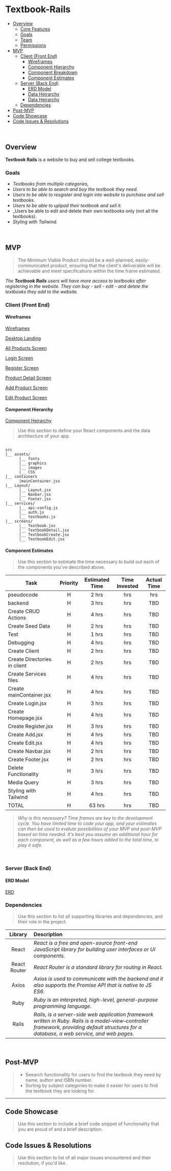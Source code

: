 
# Textbook-Rails <!-- omit in toc -->

- [Overview](#Overview)
  - [Core Features](#Core-Features)
  - [Goals](#Goals)
  - [Team](#Team)
  - [Permissions](#Permissions)
- [MVP](#MVP)
  - [Client (Front End)](#Client-Front-End)
    - [Wireframes](#Wireframes)
    - [Component Hierarchy](#Component-Hierarchy)
    - [Component Breakdown](#Component-Breakdown)
    - [Component Estimates](#Component-Estimates)
  - [Server (Back End)](#Server-Back-End)
    - [ERD Model](#ERD-Model)
    - [Data Heirarchy](#Data-Heirarchy)
    - [Data Heirarchy](#Data-Heirarchy-1)
  - [Dependencies](#Dependencies)
- [Post-MVP](#Post-MVP)
- [Code Showcase](#Code-Showcase)
- [Code Issues & Resolutions](#Code-Issues--Resolutions)

<br>

## Overview

**Textbook Rails** is a website to buy and sell college textbooks.

### Goals

- _Textbooks from multiple categories,_
- _Users to be able to search and buy the textbook they need._
- _Users to be able to resgister and login into website to purchase and sell textbooks._
- _Users to be able to uplpad their textbook and sell it._
- _Users be able to edit and delete their own textbooks only (not all the textbooks).
- _Styling with Tailwind._
<br>

## MVP

> The Minimum Viable Product should be a well-planned, easily-communicated product, ensuring that the client's deliverable will be achievable and meet specifications within the time frame estimated.

_The **Textbook Rails** users will have more access to textbooks after registering in the website. They can buy - sell - edit - and delete the textbooks they add to the website._

### Client (Front End)

#### Wireframes

[Wireframes](https://www.figma.com/file/XwUn8oMvn8DORbVd1blfKH/Textbook-Rails?node-id=0%3A1)

[Desktop Landing](https://drive.google.com/file/d/1WshccCQPWImOXXN4gVxe7IgEwqdIATPd/view?usp=sharing)

[All Products Screen](https://drive.google.com/file/d/1sDrgGKZMFDyK8fPrgg24g-uS5MWGKVhD/view?usp=sharing)

[Login Screen](https://drive.google.com/file/d/1VLvQBoSbxzn2t8EL-P0GZ5JjifDfA6r7/view?usp=sharing)

[Register Screen](https://drive.google.com/file/d/14i9VXOMmGsysRIzJ0Nis8x5gOohrBjst/view?usp=sharing)

[Product Detail Screen](https://drive.google.com/file/d/18x_qTaTnIt_jbkhDkROyWDOP8nASp5uL/view?usp=sharing)

[Add Product Screen](https://drive.google.com/file/d/12t6UcKSTeDqT3usE8JtNeSqDH7fmMLGW/view?usp=sharing)

[Edit Product Screen](https://drive.google.com/file/d/1cMEzY06EW92NbiG0m2UzcShjT6-j6jXr/view?usp=sharing)



#### Component Hierarchy
[Component Heirarchy](https://whimsical.com/textbook-rails-XaJz9qfDFvYVagEEF3LJgw)

> Use this section to define your React components and the data architecture of your app.

``` structure

src
|__ assets/
      |__ fonts
      |__ graphics
      |__ images
      |__ CSS
|__ containers
      |mainContainer.jsx
|__ Layout/
      |__ Layout.jsx
      |__ Navbar.jsx
      |__ Footer.jsx
|__ services/
      |__ api-config.js
      |__ auth.js
      |__ textbooks.js
|__ screens/
      |__ Textbook.jsx
      |__ TextbookDetail.jsx
      |__ TextbookCreate.jsx
      |__ TextbookEdit.jsx

```

#### Component Estimates

> Use this section to estimate the time necessary to build out each of the components you've described above.

| Task                | Priority | Estimated Time | Time Invested | Actual Time |
| ------------------- | :------: | :------------: | :-----------: | :---------: |
| pseudocode   |    H     |     2 hrs      |      hrs     |     hrs    |
| backend |    H     |     3 hrs      |       hrs     |     TBD     |
| Create CRUD Actions |    H     |     4 hrs      |       hrs     |     TBD     |
| Create Seed Data |    H     |     2 hrs      |       hrs     |     TBD     |
| Test|    H     |     1 hrs      |       hrs     |     TBD     |
| Debugging  |    H     |     4 hrs      |       hrs     |     TBD     |
| Create Client |    H     |     2 hrs      |       hrs     |     TBD     |
| Create Directories in client |    H     |     2 hrs      |       hrs     |     TBD     |
| Create Services files |    H     |     4 hrs      |       hrs     |     TBD     |
| Create mainContainer.jsx |    H     |     4 hrs      |       hrs     |     TBD     |
| Create Login.jsx|    H     |     3 hrs      |       hrs     |     TBD     |
| Create Homepage.jsx |    H     |     4 hrs      |       hrs     |     TBD     |
| Create Register.jsx |    H     |     3 hrs      |       hrs     |     TBD     |
| Create Add.jsx|    H     |     4 hrs      |       hrs     |     TBD     |
| Create Edit.jsx |    H     |     4 hrs      |       hrs     |     TBD     |
| Create Navbar.jsx |    H     |     2 hrs      |       hrs     |     TBD     |
| Create Footer.jsx |    H     |     2 hrs      |       hrs     |     TBD     |
| Delete Functionality  |    H     |     3 hrs      |       hrs     |     TBD     |
| Media Query |    H     |     3 hrs      |       hrs     |     TBD     |
| Styling with Tailwind |    H     |     4 hrs      |       hrs     |     TBD     |
| TOTAL               |       H   |     63 hrs      |      hrs     |     TBD     |


> _Why is this necessary? Time frames are key to the development cycle. You have limited time to code your app, and your estimates can then be used to evalute possibilities of your MVP and post-MVP based on time needed. It's best you assume an additional hour for each component, as well as a few hours added to the total time, to play it safe._

<br>

### Server (Back End)

#### ERD Model

[ERD](https://drive.google.com/file/d/1yeUTebT-7Q0waPfu_PqFbf5cFvSszy5m/view?usp=sharing)


### Dependencies

> Use this section to list all supporting libraries and dependencies, and their role in the project.

|     Library      | Description                                |
| :--------------: | :----------------------------------------- |
|      React       | _React is a free and open-source front-end JavaScript library for building user interfaces or UI components._ |
|   React Router   | _React Router is a standard library for routing in React._ |
|     Axios        | _Axios is used to communicate with the backend and it also supports the Promise API that is native to JS ES6._ |
|     Ruby         | _Ruby is an interpreted, high-level, general-purpose programming language._ |
|     Rails        | _Rails, is a server-side web application framework written in Ruby. Rails is a model–view–controller framework, providing default structures for a database, a web service, and web pages._ |

<br> 

## Post-MVP

> - Seearch functionality for users to find the textbook they need by name, author and ISBN number.
> - Sorting by subject categories to make it easier for users to find the textbook they are looking for.

***

## Code Showcase

> Use this section to include a brief code snippet of functionality that you are proud of and a brief description.

## Code Issues & Resolutions

> Use this section to list of all major issues encountered and their resolution, if you'd like.

